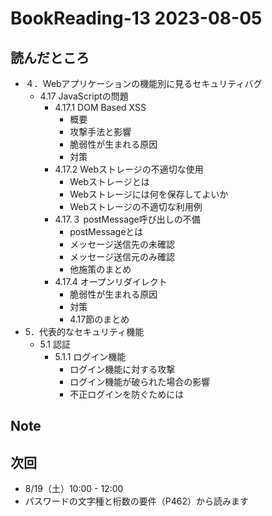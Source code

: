 # BookReading-13 2023-08-05

## 読んだところ
- ４．Webアプリケーションの機能別に見るセキュリティバグ
  - 4.17 JavaScriptの問題
    - 4.17.1 DOM Based XSS
      - 概要
      - 攻撃手法と影響
      - 脆弱性が生まれる原因
      - 対策
    - 4.17.2 Webストレージの不適切な使用
      - Webストレージとは
      - Webストレージには何を保存してよいか
      - Webストレージの不適切な利用例
    - 4.17.３ postMessage呼び出しの不備
      - postMessageとは
      - メッセージ送信先の未確認
      - メッセージ送信元のみ確認
      - 他施策のまとめ
    - 4.17.4 オープンリダイレクト
      - 脆弱性が生まれる原因
      - 対策
      - 4.17節のまとめ
- 5．代表的なセキュリティ機能
  - 5.1 認証
    - 5.1.1 ログイン機能
      - ログイン機能に対する攻撃
      - ログイン機能が破られた場合の影響
      - 不正ログインを防ぐためには

## Note

## 次回
- 8/19（土）10:00 - 12:00
- パスワードの文字種と桁数の要件（P462）から読みます
